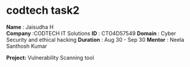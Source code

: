 # codtech task2
**Name** : Jaisudha H   
**Company** :CODTECH IT Solutions
**ID** : CTO4D57549
**Domain** : Cyber Security and ethical hacking
**Duration** : Aug 30 - Sep 30
**Mentor** : Neela Santhosh Kumar

**Project:** Vulnerability Scanning tool
